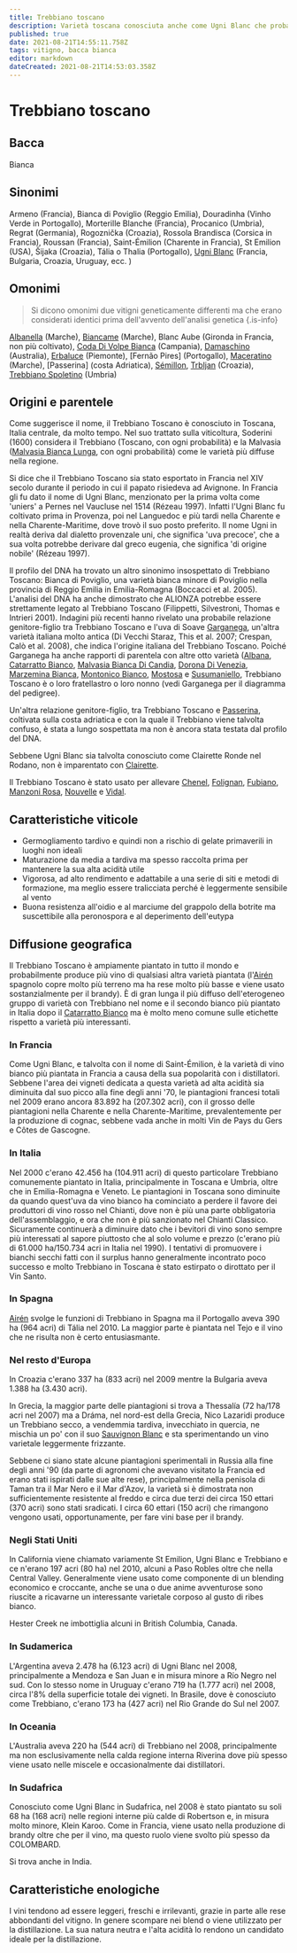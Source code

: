 ```yaml
---
title: Trebbiano toscano
description: Varietà toscana conosciuta anche come Ugni Blanc che probabilmente produce più vino (tipicamente aspro e neutro) di qualsiasi altro vitigno al mondo.
published: true
date: 2021-08-21T14:55:11.758Z
tags: vitigno, bacca bianca
editor: markdown
dateCreated: 2021-08-21T14:53:03.358Z
---
```


# Trebbiano toscano

## Bacca
Bianca

## Sinonimi
Armeno (Francia), Bianca di Poviglio (Reggio Emilia), Douradinha (Vinho Verde in Portogallo), Morterille Blanche (Francia), Procanico (Umbria), Regrat (Germania), Rogoznička (Croazia), Rossola Brandisca (Corsica in Francia), Roussan (Francia), Saint-Émilion (Charente in Francia), St Emilion (USA), Šijaka (Croazia), Tália o Thalia (Portogallo), [Ugni Blanc](/vitigni/bacca-bianca/ugni-blanc) (Francia, Bulgaria, Croazia, Uruguay, ecc. )

## Omonimi
> Si dicono omonimi due vitigni geneticamente differenti ma che erano considerati identici prima dell'avvento dell'analisi genetica
{.is-info}

[Albanella](/vitigni/bacca-bianca/albanella) (Marche), [Biancame](/vitigni/bacca-bianca/biancame) (Marche), Blanc Aube (Gironda in Francia, non più coltivato), [Coda Di Volpe Bianca](/vitigni/bacca-bianca/coda-di-volpe-bianca) (Campania), [Damaschino](/vitigni/bacca-bianca/damaschino) (Australia), [Erbaluce](/vitigni/bacca-bianca/erbaluce) (Piemonte), [Fernão Pires] (Portogallo), [Maceratino](/vitigni/bacca-bianca/maceratino) (Marche), [Passerina] (costa Adriatica), [Sémillon](/vitigni/bacca-bianca/semillon), [Trbljan](/vitigni/bacca-bianca/trbljan) (Croazia), [Trebbiano Spoletino](/vitigni/bacca-bianca/trebbiano-spoletino) (Umbria)


## Origini e parentele
Come suggerisce il nome, il Trebbiano Toscano è conosciuto in Toscana, Italia centrale, da molto tempo. Nel suo trattato sulla viticoltura, Soderini (1600) considera il Trebbiano (Toscano, con ogni probabilità) e la Malvasia ([Malvasia Bianca Lunga](/vitigni/bacca-bianca/malvasia-bianca-lunga), con ogni probabilità) come le varietà più diffuse nella regione.

Si dice che il Trebbiano Toscano sia stato esportato in Francia nel XIV secolo durante il periodo in cui il papato risiedeva ad Avignone. In Francia gli fu dato il nome di Ugni Blanc, menzionato per la prima volta come 'uniers' a Pernes nel Vaucluse nel 1514 (Rézeau 1997). Infatti l'Ugni Blanc fu coltivato prima in Provenza, poi nel Languedoc e più tardi nella Charente e nella Charente-Maritime, dove trovò il suo posto preferito. Il nome Ugni in realtà deriva dal dialetto provenzale uni, che significa 'uva precoce', che a sua volta potrebbe derivare dal greco eugenia, che significa 'di origine nobile' (Rézeau 1997).

Il profilo del DNA ha trovato un altro sinonimo insospettato di Trebbiano Toscano: Bianca di Poviglio, una varietà bianca minore di Poviglio nella provincia di Reggio Emilia in Emilia-Romagna (Boccacci et al. 2005). L'analisi del DNA ha anche dimostrato che ALIONZA potrebbe essere strettamente legato al Trebbiano Toscano (Filippetti, Silvestroni, Thomas e Intrieri 2001). Indagini più recenti hanno rivelato una probabile relazione genitore-figlio tra Trebbiano Toscano e l'uva di Soave [Garganega](/vitigni/bacca-bianca/garganega), un'altra varietà italiana molto antica (Di Vecchi Staraz, This et al. 2007; Crespan, Calò et al. 2008), che indica l'origine italiana del Trebbiano Toscano. Poiché Garganega ha anche rapporti di parentela con altre otto varietà ([Albana](/vitigni/bacca-bianca/albana), [Catarratto Bianco](/vitigni/bacca-bianca/catarratto-bianco), [Malvasia Bianca Di Candia](/vitigni/bacca-bianca/malvasia-bianca-di-candia), [Dorona Di Venezia](/vitigni/bacca-bianca/dorona-di-venezia), [Marzemina Bianca](/vitigni/bacca-bianca/marzemina-bianca), [Montonico Bianco](/vitigni/bacca-bianca/montonico-bianco), [Mostosa](/vitigni/bacca-bianca/mostosa) e [Susumaniello](/vitigni/bacca-nera/susumaniello), Trebbiano Toscano è o loro fratellastro o loro nonno (vedi Garganega per il diagramma del pedigree).

Un'altra relazione genitore-figlio, tra Trebbiano Toscano e [Passerina](/vitigni/bacca-bianca/passerina), coltivata sulla costa adriatica e con la quale il Trebbiano viene talvolta confuso, è stata a lungo sospettata ma non è ancora stata testata dal profilo del DNA.

Sebbene Ugni Blanc sia talvolta conosciuto come Clairette Ronde nel Rodano, non è imparentato con [Clairette](/vitigni/bacca-bianca/clairette).

Il Trebbiano Toscano è stato usato per allevare [Chenel](/vitigni/bacca-bianca/chenel), [Folignan](/vitigni/bacca-bianca/folignan), [Fubiano](/vitigni/bacca-bianca/fubiano), [Manzoni Rosa](/vitigni/bacca-bianca/manzoni-rosa), [Nouvelle](/vitigni/bacca-bianca/nouvelle) e [Vidal](/vitigni/bacca-bianca/vidal).

## Caratteristiche viticole

- Germogliamento tardivo e quindi non a rischio di gelate primaverili in luoghi non ideali
- Maturazione da media a tardiva ma spesso raccolta prima per mantenere la sua alta acidità utile
- Vigorosa, ad alto rendimento e adattabile a una serie di siti e metodi di formazione, ma meglio essere tralicciata perché è leggermente sensibile al vento
- Buona resistenza all'oidio e al marciume del grappolo della botrite ma suscettibile alla peronospora e al deperimento dell'eutypa

## Diffusione geografica

Il Trebbiano Toscano è ampiamente piantato in tutto il mondo e probabilmente produce più vino di qualsiasi altra varietà piantata (l'[Airén](/vitigni/bacca-bianca/airen) spagnolo copre molto più terreno ma ha rese molto più basse e viene usato sostanzialmente per il brandy). È di gran lunga il più diffuso dell'eterogeneo gruppo di varietà con Trebbiano nel nome e il secondo bianco più piantato in Italia dopo il [Catarratto Bianco](/vitigni/bacca-bianca/catarratto-bianco) ma è molto meno comune sulle etichette rispetto a varietà più interessanti. 

### In Francia

Come Ugni Blanc, e talvolta con il nome di Saint-Émilion, è la varietà di vino bianco più piantata in Francia a causa della sua popolarità con i distillatori. Sebbene l'area dei vigneti dedicata a questa varietà ad alta acidità sia diminuita dal suo picco alla fine degli anni '70, le piantagioni francesi totali nel 2009 erano ancora 83.892 ha (207.302 acri), con il grosso delle piantagioni nella Charente e nella Charente-Maritime, prevalentemente per la produzione di cognac, sebbene vada anche in molti Vin de Pays du Gers e Côtes de Gascogne.


### In Italia

Nel 2000 c'erano 42.456 ha (104.911 acri) di questo particolare Trebbiano comunemente piantato in Italia, principalmente in Toscana e Umbria, oltre che in Emilia-Romagna e Veneto. Le piantagioni in Toscana sono diminuite da quando quest'uva da vino bianco ha cominciato a perdere il favore dei produttori di vino rosso nel Chianti, dove non è più una parte obbligatoria dell'assemblaggio, e ora che non è più sanzionato nel Chianti Classico. Sicuramente continuerà a diminuire dato che i bevitori di vino sono sempre più interessati al sapore piuttosto che al solo volume e prezzo (c'erano più di 61.000 ha/150.734 acri in Italia nel 1990). I tentativi di promuovere i bianchi secchi fatti con il surplus hanno generalmente incontrato poco successo e molto Trebbiano in Toscana è stato estirpato o dirottato per il Vin Santo.

### In Spagna

[Airén](/vitigni/bacca-bianca/airen) svolge le funzioni di Trebbiano in Spagna ma il Portogallo aveva 390 ha (964 acri) di Tália nel 2010. La maggior parte è piantata nel Tejo e il vino che ne risulta non è certo entusiasmante.

### Nel resto d'Europa

In Croazia c'erano 337 ha (833 acri) nel 2009 mentre la Bulgaria aveva 1.388 ha (3.430 acri).

In Grecia, la maggior parte delle piantagioni si trova a Thessalía (72 ha/178 acri nel 2007) ma a Dráma, nel nord-est della Grecia, Nico Lazaridi produce un Trebbiano secco, a vendemmia tardiva, invecchiato in quercia, ne mischia un po' con il suo [Sauvignon Blanc](/vitigni/bacca-bianca/sauvignon-blanc) e sta sperimentando un vino varietale leggermente frizzante.

Sebbene ci siano state alcune piantagioni sperimentali in Russia alla fine degli anni '90 (da parte di agronomi che avevano visitato la Francia ed erano stati ispirati dalle sue alte rese), principalmente nella penisola di Taman tra il Mar Nero e il Mar d'Azov, la varietà si è dimostrata non sufficientemente resistente al freddo e circa due terzi dei circa 150 ettari (370 acri) sono stati sradicati. I circa 60 ettari (150 acri) che rimangono vengono usati, opportunamente, per fare vini base per il brandy.

### Negli Stati Uniti

In California viene chiamato variamente St Emilion, Ugni Blanc e Trebbiano e ce n'erano 197 acri (80 ha) nel 2010, alcuni a Paso Robles oltre che nella Central Valley. Generalmente viene usato come componente di un blending economico e croccante, anche se una o due anime avventurose sono riuscite a ricavarne un interessante varietale corposo al gusto di ribes bianco.

Hester Creek ne imbottiglia alcuni in British Columbia, Canada.

### In Sudamerica

L'Argentina aveva 2.478 ha (6.123 acri) di Ugni Blanc nel 2008, principalmente a Mendoza e San Juan e in misura minore a Río Negro nel sud. Con lo stesso nome in Uruguay c'erano 719 ha (1.777 acri) nel 2008, circa l'8% della superficie totale dei vigneti. In Brasile, dove è conosciuto come Trebbiano, c'erano 173 ha (427 acri) nel Rio Grande do Sul nel 2007.

### In Oceania

L'Australia aveva 220 ha (544 acri) di Trebbiano nel 2008, principalmente ma non esclusivamente nella calda regione interna Riverina dove più spesso viene usato nelle miscele e occasionalmente dai distillatori.

### In Sudafrica

Conosciuto come Ugni Blanc in Sudafrica, nel 2008 è stato piantato su soli 68 ha (168 acri) nelle regioni interne più calde di Robertson e, in misura molto minore, Klein Karoo. Come in Francia, viene usato nella produzione di brandy oltre che per il vino, ma questo ruolo viene svolto più spesso da COLOMBARD.

Si trova anche in India.

## Caratteristiche enologiche

I vini tendono ad essere leggeri, freschi e irrilevanti, grazie in parte alle rese abbondanti del vitigno. In genere scompare nei blend o viene utilizzato per la distillazione. La sua natura neutra e l'alta acidità lo rendono un candidato ideale per la distillazione.
